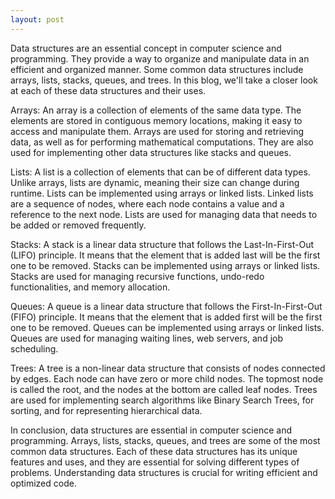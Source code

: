 ```yaml
---
layout: post
---
```



Data structures are an essential concept in computer science and programming. They provide a way to organize and manipulate data in an efficient and organized manner. Some common data structures include arrays, lists, stacks, queues, and trees. In this blog, we'll take a closer look at each of these data structures and their uses.

Arrays: An array is a collection of elements of the same data type. The elements are stored in contiguous memory locations, making it easy to access and manipulate them. Arrays are used for storing and retrieving data, as well as for performing mathematical computations. They are also used for implementing other data structures like stacks and queues.

Lists: A list is a collection of elements that can be of different data types. Unlike arrays, lists are dynamic, meaning their size can change during runtime. Lists can be implemented using arrays or linked lists. Linked lists are a sequence of nodes, where each node contains a value and a reference to the next node. Lists are used for managing data that needs to be added or removed frequently.

Stacks: A stack is a linear data structure that follows the Last-In-First-Out (LIFO) principle. It means that the element that is added last will be the first one to be removed. Stacks can be implemented using arrays or linked lists. Stacks are used for managing recursive functions, undo-redo functionalities, and memory allocation.

Queues: A queue is a linear data structure that follows the First-In-First-Out (FIFO) principle. It means that the element that is added first will be the first one to be removed. Queues can be implemented using arrays or linked lists. Queues are used for managing waiting lines, web servers, and job scheduling.

Trees: A tree is a non-linear data structure that consists of nodes connected by edges. Each node can have zero or more child nodes. The topmost node is called the root, and the nodes at the bottom are called leaf nodes. Trees are used for implementing search algorithms like Binary Search Trees, for sorting, and for representing hierarchical data.

In conclusion, data structures are essential in computer science and programming. Arrays, lists, stacks, queues, and trees are some of the most common data structures. Each of these data structures has its unique features and uses, and they are essential for solving different types of problems. Understanding data structures is crucial for writing efficient and optimized code.
